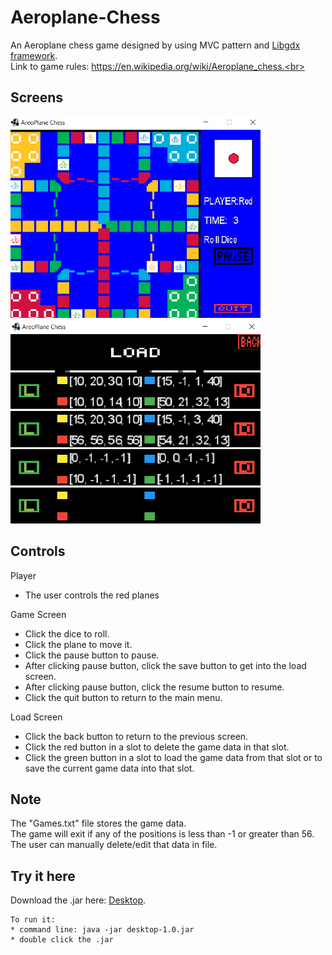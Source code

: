 # Aeroplane-Chess
An Aeroplane chess game designed by using MVC pattern and [Libgdx framework](https://libgdx.badlogicgames.com/).<br>
Link to game rules: https://en.wikipedia.org/wiki/Aeroplane_chess.<br>

## Screens
<img src = "images/GameScreen.png" width = 400>
<img src = "images/LoadScreen.png" width = 400>

## Controls
Player
* The user controls the red planes

Game Screen
* Click the dice to roll.
* Click the plane to move it.
* Click the pause button to pause.
* After clicking pause button, click the save button to get into the load screen.
* After clicking pause button, click the resume button to resume.
* Click the quit button to return to the main menu.

Load Screen
* Click the back button to return to the previous screen.
* Click the red button in a slot to delete the game data in that slot.
* Click the green button in a slot to load the game data from that slot or to save the current game data into that slot.

## Note
The "Games.txt" file stores the game data.<br>
The game will exit if any of the positions is less than -1 or greater than 56. The user can manually delete/edit that data in file.<br>


## Try it here 
Download the .jar here: [Desktop](out/artifacts/AreoPlane_jar/desktop-1.0.jar).<br>
```
To run it:
* command line: java -jar desktop-1.0.jar
* double click the .jar
```
